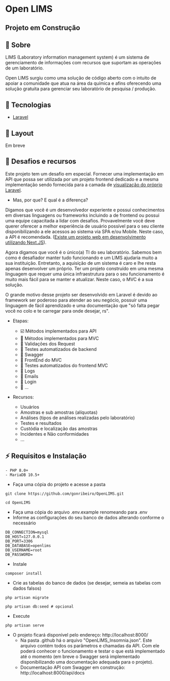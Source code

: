 # Open LIMS
## Projeto em Construção

## 🚴 Sobre

LIMS (Laboratory information management system) é um sistema de gerenciamento de informações com recursos que suportam as operações de um laboratório.

Open LIMS surgiu como uma solução de código aberto com o intuito de apoiar a comunidade que atua na área da química e afins oferecendo uma solução gratuita para gerenciar seu laboratório de pesquisa / produção.

## 🚀 Tecnologias

- [Laravel](https://laravel.com/)

## 🔖 Layout

Em breve

## 📝 Desafios e recursos

Este projeto tem um desafio em especial. Fornecer uma implementação em API que possa ser utilizada por um projeto frontend dedicado e a mesma implementação sendo fornecida para a camada de <a href="https://laravel.com/docs/master/blade" target="_blank" rel="noopener noreferrer">visualização do próprio Laravel</a>.

- Mas, por que? E qual é a diferença?

Digamos que você é um desenvolvedor experiente e possui conhecimentos em diversas linguagens ou frameworks incluindo a de frontend ou possui uma equipe capacitada a lidar com desafios. Provavelmente você deve querer oferecer a melhor experiência de usuário possível para o seu cliente disponibilizando a ele acessos ao sistema via SPA e/ou Mobile. Neste caso, a API é recomendada. (<a href="https://github.com/Honokai/open_lims" target="_blank" rel="noopener noreferrer">Existe um projeto web em desenvolvimento utilizando Next.JS</a>).

Agora digamos que você é o único(a) TI do seu laboratório. Sabemos bem como é desafiador manter tudo funcionando e um LIMS ajudaria muito a sua instituição. Entretanto, a aquisição de um sistema é caro e lhe resta apenas desenvolver um próprio. Ter um projeto construído em uma mesma linguagem que requer uma única infraestrutura para o seu funcionamento é muito mais fácil para se manter e atualizar. Neste caso, o MVC é a sua solução.

O grande motivo desse projeto ser desenvolvido em Laravel é devido ao framework ser poderoso para atender ao seu negócio, possuir uma linguagem de fácil aprendizado e uma documentação que "só falta pegar você no colo e te carregar para onde desejar, rs".

- Etapas:
    - ☑️ Métodos implementados para API
    - 🔳 Métodos implementados para MVC
    - 🔳 Validações dos Request
    - 🔳 Testes automatizados de backend
    - 🔳 Swagger
    - 🔳 FrontEnd do MVC
    - 🔳 Testes automatizados do frontend MVC
    - 🔳 Logs
    - 🔳 Emails
    - 🔳 Login
    - 🔳 ...

- Recursos:
    - Usuários
    - Amostras e sub amostras (alíquotas)
    - Análises (tipos de análises realizadas pelo laboratório)
    - Testes e resultados
    - Custódia e localização das amostras
    - Incidentes e Não conformidades
    - ...

## ⚡ Requisitos e Instalação
    - PHP 8.0+
    - MariaDB 10.5+
- Faça uma cópia do projeto e acesse a pasta
```
git clone https://github.com/gonribeiro/OpenLIMS.git

cd OpenLIMS
```
- Faça uma cópia do arquivo .env.example renomeando para .env
- Informe as configurações do seu banco de dados alterando conforme o necessário
```
DB_CONNECTION=mysql
DB_HOST=127.0.0.1
DB_PORT=3306
DB_DATABASE=openlims
DB_USERNAME=root
DB_PASSWORD=
```
- Instale
```
composer install
```
- Crie as tabelas do banco de dados (se desejar, semeia as tabelas com dados falsos)
```
php artisan migrate

php artisan db:seed # opcional
```
- Execute
```
php artisan serve
```

- O projeto ficará disponível pelo endereço: http://localhost:8000/
    - Na pasta .github há o arquivo "OpenLIMS_Insomnia.json". Este arquivo contém todos os parâmetros e chamadas da API. Com ele poderá conhecer o funcionamento e testar o que está implementado até o momento (em breve o Swagger será implementado disponibilizando uma documentação adequada para o projeto).
    - Documentação API com Swagger em construção: http://localhost:8000/api/docs
